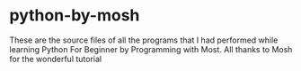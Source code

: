 # python-by-mosh
These are the source files of all the programs that I had performed while learning Python For Beginner by Programming with Most. All thanks to Mosh for the wonderful tutorial
